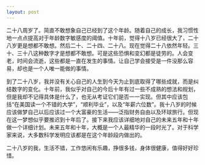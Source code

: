 ```yaml
---
layout: post
---
```


二十八周岁了。简直不敢想象自己已经到了这个年龄。随着自己的成长，我习惯性地一点点提高对于年龄数字敏感度的阈值。十年前，觉得十八岁已经很大了，二十八岁更是想都不敢想。然后二十、二十四、二十八。现在觉得二十八依然年轻。三十、三十八这种数字才是想都不敢想。可是这些恐惧和变幻都是徒劳的。人会变老，时间会流逝，这些都是一直在发生的事情。让自己学会接受是一件没那么容易，却也是一个人唯一能做的事情。

到了二十八岁，我并没有关心自己的人生到今天为止到底取得了哪些成就，而是纠结数字的变化。十年前，我似乎对自己的今后十年有过一些不成熟的想法和规划，但是我却不记得具体是什么了，也无从考证它们是否一一实现。但其中应该包括“在美国读一个不错的大学”，“顺利毕业”，以及“年薪六位数”。我十八岁的时候应该做梦自己以后应该过一个大富豪的生活——泛指财务自由以及环球旅行。但现在这一梦想似乎要推迟到十年后了。接下来我应该详细地对自己的未来五年和十年做一个详细计划。未来五年和十年，大概是一个人最精华的一段时光了。对于科学家来说，大多数科学发明应该都是在这个年龄段内做出的。

二十八岁的我，生活不错，工作悠闲有乐趣，挣很多钱，身体很健康，值得好好珍惜。

